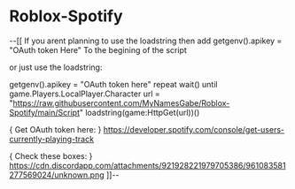 # Roblox-Spotify

--[[ If you arent planning to use the loadstring then add
getgenv().apikey = "OAuth token Here"
To the begining of the script

or just use the loadstring:

getgenv().apikey = "OAuth token here"
repeat wait() until game.Players.LocalPlayer.Character
url = "https://raw.githubusercontent.com/MyNamesGabe/Roblox-Spotify/main/Script"
loadstring(game:HttpGet(url))()

{ Get OAuth token here: }
https://developer.spotify.com/console/get-users-currently-playing-track

{ Check these boxes: }
https://cdn.discordapp.com/attachments/921928221979705386/961083581277569024/unknown.png ]]--
